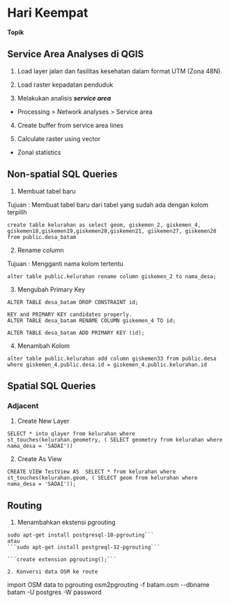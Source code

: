 # Hari Keempat

**Topik**

## Service Area Analyses di QGIS

1. Load layer jalan dan fasilitas kesehatan dalam format UTM (Zona 48N).

2. Load raster kepadatan penduduk

3. Melakukan analisis ***service area***

- Processing > Network analyses > Service area

4. Create buffer from service area lines

5. Calculate raster using vector

- Zonal statistics


## Non-spatial SQL Queries 

1. Membuat tabel baru 

Tujuan : Membuat tabel baru dari tabel yang sudah ada dengan kolom terpilih

```
create table kelurahan as select geom, giskemen_2, giskemen_4, giskemen18,giskemen19,giskemen20,giskemen21, giskemen27, giskemen28 from public.desa_batam
```

2. Rename column

Tujuan : Mengganti nama kolom tertentu

```
alter table public.kelurahan rename column giskemen_2 to nama_desa;
```

3. Mengubah Primary Key

```
ALTER TABLE desa_batam DROP CONSTRAINT id;
```

```
KEY and PRIMARY KEY candidates properly.
ALTER TABLE desa_batam RENAME COLUMN giskemen_4 TO id;
```

```
ALTER TABLE desa_batam ADD PRIMARY KEY (id);
```

4. Menambah Kolom

```
alter table public.kelurahan add column giskemen33 from public.desa where giskemen_4.public.desa.id = giskemen_4.public.kelurahan.id
```


## Spatial SQL Queries

### Adjacent

1. Create New Layer

```
SELECT * into qlayer from kelurahan where st_touches(kelurahan.geometry, ( SELECT geometry from kelurahan where nama_desa = 'SADAI'))
```

2. Create As View

```CREATE VIEW TestView AS  SELECT * from kelurahan where st_touches(kelurahan.geom, ( SELECT geom from kelurahan where nama_desa = 'SADAI'));```


## Routing 

1. Menambahkan ekstensi pgrouting 

```
sudo apt-get install postgresql-10-pgrouting```
atau 
```sudo apt-get install postgreql-12-pgrouting```

```create extension pgrouting();```

2. Konversi data OSM ke route

```
import OSM data to pgrouting
osm2pgrouting -f batam.osm --dbname batam -U postgres -W password
```
